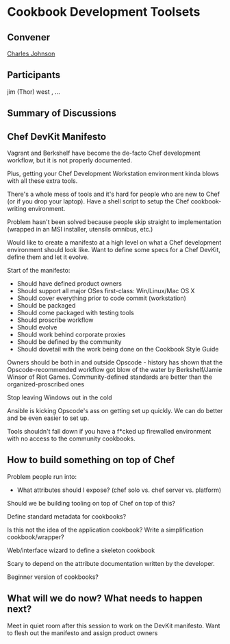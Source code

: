 Cookbook Development Toolsets
=============================

## Convener

[Charles Johnson](https://twitter.com/chipadeedoodah)

## Participants
jim (Thor) west
, ...

## Summary of Discussions

## Chef DevKit Manifesto 

Vagrant and Berkshelf have become the de-facto Chef development workflow, but it is not properly documented.

Plus, getting your Chef Development Workstation environment kinda blows with all these extra tools.

There's a whole mess of tools and it's hard for people who are new to Chef (or if you drop your laptop).  Have a shell script to setup the Chef cookbook-writing environment.

Problem hasn't been solved because people skip straight to implementation (wrapped in an MSI installer, utensils omnibus, etc.)

Would like to create a manifesto at a high level on what a Chef development environment should look like.  Want to define some specs for a Chef DevKit, define them and let it evolve.

Start of the manifesto:

* Should have defined product owners
* Should support all major OSes first-class: Win/Linux/Mac OS X
* Should cover everything prior to code commit (workstation)
* Should be packaged
* Should come packaged with testing tools
* Should proscribe workflow
* Should evolve
* Should work behind corporate proxies
* Should be defined by the community
* Should dovetail with the work being done on the Cookbook Style Guide

Owners should be both in and outside Opscode - history has shown that the Opscode-recommended workflow got blow of the water by Berkshelf/Jamie Winsor of Riot Games.  Community-defined standards are better than the organized-proscribed ones

Stop leaving Windows out in the cold

Ansible is kicking Opscode's ass on getting set up quickly.  We can do better and be even easier to set up.

Tools shouldn't fall down if you have a f*cked up firewalled environment with no access to the community cookbooks.

## How to build something on top of Chef

Problem people run into:

* What attributes should I expose? (chef solo vs. chef server vs. platform)

Should we be building tooling on top of Chef on top of this?

Define standard metadata for cookbooks?

Is this not the idea of the application cookbook?  Write a simplification cookbook/wrapper?

Web/interface wizard to define a skeleton cookbook

Scary to depend on the attribute documentation written by the developer.

Beginner version of cookbooks?



## What will we do now?  What needs to happen next?

Meet in quiet room after this session to work on the DevKit manifesto.  Want to flesh out the manifesto and assign product owners